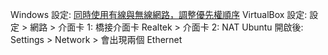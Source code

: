 
Windows 設定: [同時使用有線與無線網路，調整優先權順序](https://home.gamer.com.tw/creationDetail.php?sn=4308110)
VirtualBox 設定: 設定 > 網路 > 介面卡 1: 橋接介面卡 Realtek > 介面卡 2: NAT
Ubuntu 開啟後: Settings > Network > 會出現兩個 Ethernet